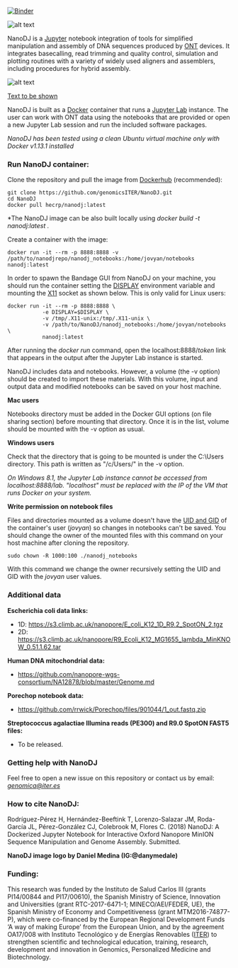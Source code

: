 [![Binder](https://mybinder.org/badge.svg)](https://mybinder.org/v2/gh/genomicsITER/NanoDJ/binder)



![alt text](https://i.imgur.com/UmUUyLp.png "NanoDJ-logo")

NanoDJ is a <a href="http://jupyter.org/" title="Jupyter" target="_blank">Jupyter</a> notebook integration of tools for simplified manipulation and assembly of DNA sequences produced by <a href="https://nanoporetech.com/" title="Nanopore Technologies" target="_blank">ONT</a>  devices. It integrates basecalling, read trimming and quality control, simulation and plotting routines with a variety of widely used aligners and assemblers, including procedures for hybrid assembly. 

![alt text](https://i.imgur.com/TFKsDHa.png "NanoDJ-pipeline")

[Text to be shown](google.es"(target|_blank)")

NanoDJ is built as a <a href="https://www.docker.com/" title="Docker" target="_blank">Docker</a> container that runs a <a href="https://jupyterlab.readthedocs.io/en/stable/" tytle="Jupyter Lab" target="_blank">Jupyter Lab</a> instance. The user can work with ONT data using the notebooks that are provided or open a new Jupyter Lab session and run the included software packages.

*NanoDJ has been tested using a clean Ubuntu virtual machine only with Docker v1.13.1 installed*

### **Run NanoDJ container:**

Clone the repository and pull the image from <a href="https://hub.docker.com/" title="Docker Hub" target="_blank">Dockerhub</a> (recommended):

```
git clone https://github.com/genomicsITER/NanoDJ.git
cd NanoDJ
docker pull hecrp/nanodj:latest
```

*The NanoDJ image can be also built locally using *docker build -t nanodj:latest .*

Create a container with the image:

```
docker run -it --rm -p 8888:8888 -v /path/to/nanodjrepo/nanodj_notebooks:/home/jovyan/notebooks nanodj:latest
```
In order to spawn the Bandage GUI from NanoDJ on your machine, you should run the container setting the [DISPLAY](https://askubuntu.com/questions/432255/what-is-the-display-environment-variable) environment variable and mounting the [X11](https://en.wikipedia.org/wiki/X_Window_System) socket as shown below. This is only valid for Linux users:

```
docker run -it --rm -p 8888:8888 \  
           -e DISPLAY=$DISPLAY \  
           -v /tmp/.X11-unix:/tmp/.X11-unix \  
           -v /path/to/NanoDJ/nanodj_notebooks:/home/jovyan/notebooks \  
           nanodj:latest
```

After running the *docker run* command, open  the localhost:8888/*token* link that appears in the output after the Jupyter Lab instance is started.

NanoDJ includes data and notebooks. However, a volume (the -v option) should be created to import these materials. With this volume, input and output data and modified notebooks can be saved on your host machine. 

**Mac users**

Notebooks directory must be added in the Docker GUI options (on file sharing section) before mounting that directory. Once it is in the list, volume should be mounted with the -v option as usual.

**Windows users**

Check that the directory that is going to be mounted is under the C:\Users directory. This path is written as "/c/Users/" in the -v option.

*On Windows 8.1, the Jupyter Lab instance cannot be accessed from localhost:8888/lab. "localhost" must be replaced with the IP of the VM that runs Docker on your system.*

**Write permission on notebook files**

Files and directories mounted as a volume doesn't have the [UID and GID](https://en.wikipedia.org/wiki/User_identifier) of the container's user (*jovyan*) so changes in notebooks can't be saved. You should change the owner of the mounted files with this command on your host machine after cloning the repository.

```
sudo chown -R 1000:100 ./nanodj_notebooks
```

With this command we change the owner recursively setting the UID and GID with the *jovyan* user values.

### Additional data

**Escherichia coli data links:**

- 1D: <https://s3.climb.ac.uk/nanopore/E_coli_K12_1D_R9.2_SpotON_2.tgz>
- 2D: https://s3.climb.ac.uk/nanopore/R9_Ecoli_K12_MG1655_lambda_MinKNOW_0.51.1.62.tar

**Human DNA mitochondrial data:**

- https://github.com/nanopore-wgs-consortium/NA12878/blob/master/Genome.md


**Porechop notebook data:**

-  https://github.com/rrwick/Porechop/files/901044/1_out.fastq.zip

**Streptococcus agalactiae Illumina reads (PE300) and R9.0 SpotON FAST5 files:**

- To be released.

### **Getting help with NanoDJ**

Feel free to open a new issue on this repository or contact us by email: *genomica@iter.es*  

### **How to cite NanoDJ:**

Rodríguez-Pérez H, Hernández-Beeftink T, Lorenzo-Salazar JM, Roda-García JL, Pérez-González CJ, Colebrook M, Flores C. (2018) NanoDJ: A Dockerized Jupyter Notebook for Interactive Oxford Nanopore MinION Sequence Manipulation and Genome Assembly. Submitted.  

**NanoDJ image logo by Daniel Medina (IG:@danymedale)**  

### **Funding:**

This research was funded by the Instituto de Salud Carlos III (grants PI14/00844 and PI17/00610), the Spanish Ministry of Science, Innovation and Universities (grant RTC-2017-6471-1; MINECO/AEI/FEDER, UE), the Spanish Ministry of Economy and Competitiveness (grant MTM2016-74877-P), which were co-financed by the European Regional Development Funds ‘A way of making Europe’ from the European Union, and by the agreement OA17/008 with Instituto Tecnológico y de Energías Renovables (<a href="http://www.iter.es/" title="Institute of Technology and Renewable Energy" target="_blank">ITER</a>) to strengthen scientific and technological education, training, research, development and innovation in Genomics, Personalized Medicine and Biotechnology.
